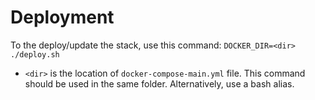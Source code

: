 # Deployment
To the deploy/update the stack, use this command:
`DOCKER_DIR=<dir> ./deploy.sh`
- `<dir>` is the location of `docker-compose-main.yml` file. This command should be used in the same folder. Alternatively, use a bash alias.
